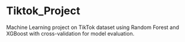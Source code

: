 # Tiktok_Project
Machine Learning project on TikTok dataset using Random Forest and XGBoost with cross-validation for model evaluation.

